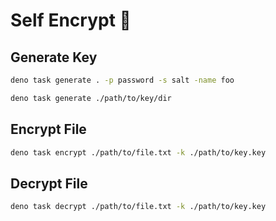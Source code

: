 # Self Encrypt 🔐

## Generate Key

```bash
deno task generate . -p password -s salt -name foo

deno task generate ./path/to/key/dir
```

## Encrypt File

```bash
deno task encrypt ./path/to/file.txt -k ./path/to/key.key
```

## Decrypt File

```bash
deno task decrypt ./path/to/file.txt -k ./path/to/key.key
```
